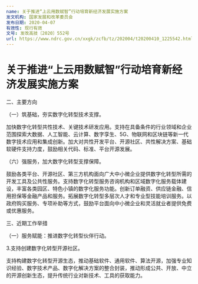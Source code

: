 ```yaml
---
name: 关于推进“上云用数赋智”行动培育新经济发展实施方案
发文机构: 国家发展和改革委员会
发布日期: 2020-04-07
有效性: 现行有效
文号: 发改高技〔2020〕552号
url: https://www.ndrc.gov.cn/xxgk/zcfb/tz/202004/t20200410_1225542.html
---
```


# 关于推进“上云用数赋智”行动培育新经济发展实施方案

二、主要方向

（一）筑基础，夯实数字化转型技术支撑。

加快数字化转型共性技术、关键技术研发应用。支持在具备条件的行业领域和企业范围探索大数据、人工智能、云计算、数字孪生、5G、物联网和区块链等新一代数字技术应用和集成创新。加大对共性开发平台、开源社区、共性解决方案、基础软硬件支持力度，鼓励相关代码、标准、平台开源发展。

（六）强服务，加大数字化转型支撑保障。

鼓励各类平台、开源社区、第三方机构面向广大中小微企业提供数字化转型所需的开发工具及公共性服务。支持数字化转型服务咨询机构和区域数字化服务载体建设，丰富各类园区、特色小镇的数字化服务功能。创新订单融资、供应链金融、信用担保等金融产品和服务。拓展数字化转型多层次人才和专业型技能培训服务。以政府购买服务、专项补助等方式，鼓励平台面向中小微企业和灵活就业者提供免费或优惠服务。

三、近期工作举措

（一）服务赋能：推进数字化转型伙伴行动。

3.支持创建数字化转型开源社区。

支持构建数字化转型开源生态，推动基础软件、通用软件、算法开源，加强专业知识经验、数字技术产品、数字化解决方案的整合封装，推动形成公共、开放、中立的开源创新生态，提升传统行业对新技术、工具的获取能力。
